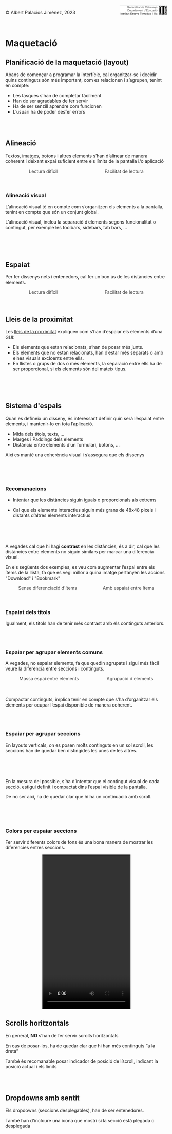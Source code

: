 <div style="display: flex; width: 100%;">
    <div style="flex: 1; padding: 0px;">
        <p>© Albert Palacios Jiménez, 2023</p>
    </div>
    <div style="flex: 1; padding: 0px; text-align: right;">
        <img src="../assets/ieti.png" height="32" alt="Logo de IETI" style="max-height: 32px;">
    </div>
</div>
<br/>

# Maquetació

## Planificació de la maquetació (layout)

Abans de començar a programar la interfície, cal organitzar-se i decidir quins continguts són més important, com es relacionen i s’agrupen, tenint en compte:

- Les tasques s’han de completar fàcilment
- Han de ser agradables de fer servir
- Ha de ser senzill aprendre com funcionen
- L’usuari ha de poder desfer errors

<center><img src="./assets/intro.png" style="max-width: 90%; max-height: 250px;" alt="">
<br/></center>
<br/>

## Alineació

Textos, imatges, botons i altres elements s’han d’alinear de manera coherent i deixant expai suficient entre els límits de la pantalla i/o aplicació

<style>
.image-container {
    display: flex;
    justify-content: space-between;
    width: 100%;
}

.image-item {
    display: flex;
    flex-grow: 1;
    flex-direction: column;
    padding: 0px;
    display: flex;
    justify-content: center;
    align-items: center;
}

.image-item img {
    max-height: 450px;
    height: auto;
    width: auto;
    max-width: 90%;

}

.image-item-big img:first-child {
    max-height: 500px !important;
}

.image-item div {
    color: #444444;
    text-align: center;
}
</style>
<div class="image-container">
    <div class="image-item">
        <img src="./assets/alignwrong.png" alt="">
        <div>Lectura difícil</div>
    </div>
    <div class="image-item">
        <img src="./assets/alignright.png" alt="">
        <div>Facilitat de lectura</div>
    </div>
</div>
<br/>
<br/>

### Alineació visual

L’alineació visual té en compte com s’organitzen els elements a la pantalla, tenint en compte que són un conjunt global.

L’alineació visual, inclou la separació d’elements segons funcionalitat o contingut, per exemple les toolbars, sidebars, tab bars, …

<center><img src="./assets/visualalign.png" style="max-width: 90%; max-height: 350px;" alt="">
<br/></center>
<br/>
<br/>

## Espaiat

Per fer dissenys nets i entenedors, cal fer un bon ús de les distàncies entre elements.

<div class="image-container">
    <div class="image-item">
        <img src="./assets/spacingwrong.png" alt="">
        <div>Lectura difícil</div>
    </div>
    <div class="image-item">
        <img src="./assets/spacingright.png" alt="">
        <div>Facilitat de lectura</div>
    </div>
</div>
<br/>
<br/>

## Lleis de la proximitat

Les [lleis de la proximitat](https://en.wikipedia.org/wiki/Principles_of_grouping) expliquen com s’han d’espaiar els elements d’una GUI:

- Els elements que estan relacionats, s’han de posar més junts.
- Els elements que no estan relacionats, han d’estar més separats o amb eines visuals excloents entre ells.
- En llistes o grups de dos o més elements, la separació entre ells ha de ser proporcional, si els elements són del mateix tipus.

<center><img src="./assets/proximitylaws.png" style="max-width: 90%; max-height: 350px;" alt="">
<br/></center>
<br/>
<br/>

## Sistema d'espais

Quan es defineix un disseny, és interessant definir quin serà l’espaiat entre elements, i mantenir-lo en tota l’aplicació.

- Mida dels títols, texts, …
- Marges i Paddings dels elements
- Distància entre elements d’un formulari, botons, …

Així es manté una coherència visual i s’assegura que els dissenys 

<center><img src="./assets/spacingsystem.png" style="max-width: 90%; max-height: 350px;" alt="">
<br/></center>
<br/>
<br/>

### Recomanacions

- Intentar que les distàncies siguin iguals o proporcionals als extrems

- Cal que els elements interactius siguin més grans de 48x48 pixels i distants d’altres elements interactius

<center><img src="./assets/spacingrecommendations.png" style="max-width: 90%; max-height: 350px;" alt="">
<br/></center>
<br/>
<br/>

A vegades cal que hi hagi **contrast** en les distàncies, és a dir, cal que les distàncies entre elements no siguin similars per marcar una diferencia visual.

En els següents dos exemples, es veu com augmentar l’espai entre els ítems de la llista, fa que es vegi millor a quina imatge pertanyen les accions "Download" i "Bookmark"

<div class="image-container">
    <div class="image-item">
        <img src="./assets/spacingcontrastwrong.png" alt="">
        <div>Sense diferenciació d'ítems</div>
    </div>
    <div class="image-item">
        <img src="./assets/spacingcontrastright.png" alt="">
        <div>Amb espaiat entre ítems</div>
    </div>
</div>
<br/>
<br/>

### Espaiat dels títols

Igualment, els títols han de tenir més contrast amb els continguts anteriors.

<div class="image-container">
    <div class="image-item">
        <img src="./assets/spacingtitlewrong.png" alt="">
    </div>
    <div class="image-item">
        <img src="./assets/spacingtitleright.png" alt="">
    </div>
</div>
<br/>
<br/>

### Espaiar per agrupar elements comuns

A vegades, no espaiar elements, fa que quedin agrupats i sigui més fàcil veure la diferència entre seccions i continguts.

<div class="image-container">
    <div class="image-item">
        <img src="./assets/spacinggroupwrong.png" alt="">
        <div>Massa espai entre elements</div>
    </div>
    <div class="image-item">
        <img src="./assets/spacinggroupright.png" alt="">
        <div>Agrupació d'elements</div>
    </div>
</div>
<br/>
<br/>

Compactar continguts, implica tenir en compte que s’ha d’organitzar els elements per ocupar l’espai disponible de manera coherent.

<div class="image-container">
    <div class="image-item">
        <img src="./assets/spacingorganizedwrong.png" alt="">
    </div>
    <div class="image-item">
        <img src="./assets/spacingorganizedright.png" alt="">
    </div>
</div>
<br/>
<br/>


### Espaiar per agrupar seccions

En layouts verticals, on es posen molts continguts en un sol scroll, les seccions han de quedar ben distingides les unes de les altres.

<center><img src="./assets/spacingsections0.png" style="max-width: 90%; max-height: 350px;" alt="">
<br/></center>
<br/>
<br/>

En la mesura del possible, s’ha d’intentar que el contingut visual de cada secció, estigui definit i compactat dins l’espai visible de la pantalla.

De no ser així, ha de quedar clar que hi ha un continuació amb scroll.

<center><img src="./assets/spacingsections1.png" style="max-width: 90%; max-height: 350px;" alt="">
<br/></center>
<br/>
<br/>

### Colors per espaiar seccions

Fer servir diferents colors de fons és una bona manera de mostrar les diferències entres seccions.

<center>
<video width="275" height="480" controls>
  <source src="./assets/colors.mov" type="video/mp4">
  El teu navegador no suporta la reproducció de vídeo.
</video>
</center>

## Scrolls horitzontals

En general, **NO** s’han de fer servir scrolls horitzontals

En cas de posar-los, ha de quedar clar que hi han més continguts “a la dreta”

També és recomanable posar indicador de posició de l’scroll, indicant la posició actual i els límits

<div class="image-container">
    <div class="image-item">
        <img src="./assets/horizscroll0.png" alt="">
    </div>
    <div class="image-item">
        <img src="./assets/horizscroll1.gif" alt="">
    </div>
</div>
<br/>
<br/>

## Dropdowns amb sentit

Els dropdowns (seccions desplegables), han de ser entenedores.

També han d'incloure una icona que mostri si la secció està plegada o desplegada

<div class="image-container">
    <div class="image-item">
        <img src="./assets/dropdownwrong.png" alt="">
    </div>
    <div class="image-item">
        <img src="./assets/dropdownright.png" alt="">
    </div>
</div>
<br/>
<br/>
 